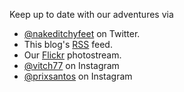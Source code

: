 Keep up to date with our adventures via

 * [@nakeditchyfeet](http://twitter.com/nakeditchyfeet) on Twitter.
 * This blog's [RSS](/feed.rss) feed.
 * Our [Flickr](http://flickr.com/photos/vitch/collections/72157633392960182/) photostream.
 * [@vitch77](http://instagram.com/vitch77) on Instagram
 * [@prixsantos](http://instagram.com/prixsantos) on Instagram
